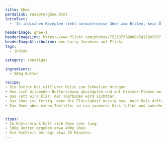 ```yaml
---
title: Ghee
permalink: rezepte/ghee.html
introText:
  - 'In indischen Rezepten steht normalerweise Ghee zum Braten, kein Öl. Als Ersatz wird oft Butterschmalz enpfohlen, was eine gute Empfehlung ist. In Asia-Läden kann man oft auch Ghee kaufen, aber ich fand meist den Duft dieser Produkte nicht besonders angenehm. Deshalb war ich froh, in einem Ayurveda-Kochkurs die Herstellung eigenen Ghees kennengelernt zu haben. Man braucht nur ein wenig Zeit.'

headerImage: ghee-1
headerImageLink: https://www.flickr.com/photos/75218757@N00/5413983507
headerImageAttribution: von Larry Jacobsen auf Flickr
tags:
  - indien

category: sonstiges

ingredients:
  - 500g Butter

recipe:
- Die Butter bei mittlerer Hitze zum Schmelzen bringen.
- Den sich bildenden Butterschaum abschöpfen und auf kleiner Flamme weiter köcheln lassen, dabei weiter den Schaum abschöpfen.
- Das Fett wird klar, der Topfboden wird sichtbar.
- Das Ghee ist fertig, wenn die Flüssigkeit nussig bzw. nach Mais duftet.
- Das Ghee über einen Teefilter in ein sauberes Glas füllen und zudrehen.


tipps:
- Im Kühlschrank hält sich Ghee sehr lang.
- 500g Butter ergeben etwa 400g Ghee.
- Die Kochzeit beträgt etwa 25 Minuten.
---
```

